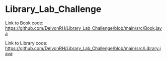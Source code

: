 # Library_Lab_Challenge
Link to Book code: https://github.com/DelvonRH/Library_Lab_Challenge/blob/main/src/Book.java

Link to Library code: https://github.com/DelvonRH/Library_Lab_Challenge/blob/main/src/Library.java
